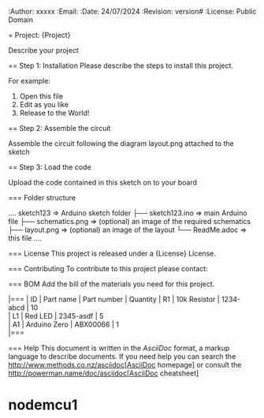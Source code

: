 :Author: xxxxx
:Email:
:Date: 24/07/2024
:Revision: version#
:License: Public Domain

= Project: {Project}

Describe your project

== Step 1: Installation
Please describe the steps to install this project.

For example:

1. Open this file
2. Edit as you like
3. Release to the World!

== Step 2: Assemble the circuit

Assemble the circuit following the diagram layout.png attached to the sketch

== Step 3: Load the code

Upload the code contained in this sketch on to your board

=== Folder structure

....
 sketch123                => Arduino sketch folder
  ├── sketch123.ino       => main Arduino file
  ├── schematics.png      => (optional) an image of the required schematics
  ├── layout.png          => (optional) an image of the layout
  └── ReadMe.adoc         => this file
....

=== License
This project is released under a {License} License.

=== Contributing
To contribute to this project please contact: 

=== BOM
Add the bill of the materials you need for this project.

|===
| ID | Part name      | Part number | Quantity
| R1 | 10k Resistor   | 1234-abcd   | 10       
| L1 | Red LED        | 2345-asdf   | 5        
| A1 | Arduino Zero   | ABX00066    | 1        
|===


=== Help
This document is written in the _AsciiDoc_ format, a markup language to describe documents. 
If you need help you can search the http://www.methods.co.nz/asciidoc[AsciiDoc homepage]
or consult the http://powerman.name/doc/asciidoc[AsciiDoc cheatsheet]
# nodemcu1
